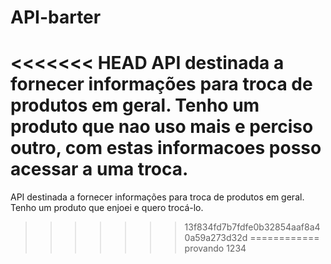 # API-barter
<<<<<<< HEAD
API destinada a fornecer informações para troca de produtos em geral.
Tenho um produto que nao uso mais e perciso outro, com estas informacoes posso acessar a uma troca.
=======
API destinada a fornecer informações para troca de produtos em geral. 
Tenho um produto que enjoei e quero trocá-lo.
>>>>>>> 13f834fd7b7fdfe0b32854aaf8a40a59a273d32d
============
provando 1234